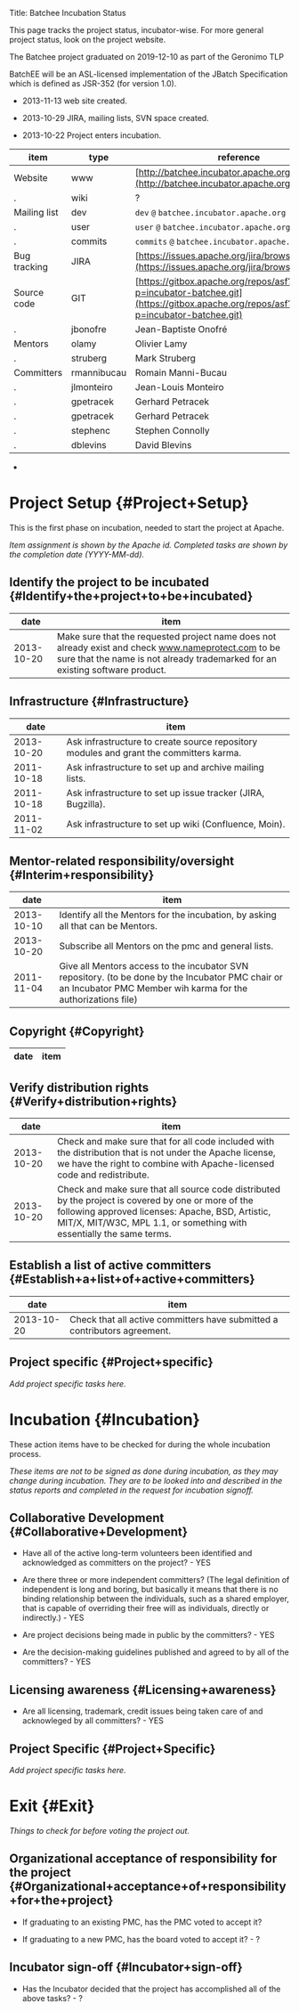 Title: Batchee Incubation Status
<link href="http://purl.org/DC/elements/1.0/" rel="schema.DC"></link>

This page tracks the project status, incubator-wise. For more general project status, look on the project website.


<span class="graduated">The Batchee project graduated on 2019-12-10 as part of the Geronimo TLP</span>


BatchEE will be an ASL-licensed implementation of the JBatch Specification which is defined as JSR-352 (for version 1.0).



- 2013-11-13 web site created.

- 2013-10-29 JIRA, mailing lists, SVN space created.

- 2013-10-22 Project enters incubation.

| item | type | reference |
|------|------|-----------|
| Website | www |  [http://batchee.incubator.apache.org](http://batchee.incubator.apache.org/)  |
| . | wiki | ? |
| Mailing list | dev |  `dev`  `@`  `batchee.incubator.apache.org`  |
| . | user |  `user`  `@`  `batchee.incubator.apache.org`  |
| . | commits |  `commits`  `@`  `batchee.incubator.apache.org`  |
| Bug tracking | JIRA |  [https://issues.apache.org/jira/browse/BATCHEE](https://issues.apache.org/jira/browse/BATCHEE)  |
| Source code | GIT |  [https://gitbox.apache.org/repos/asf?p=incubator-batchee.git](https://gitbox.apache.org/repos/asf?p=incubator-batchee.git)  |
| . | jbonofre | Jean-Baptiste Onofré |
| Mentors | olamy | Olivier Lamy |
| . | struberg | Mark Struberg |
| Committers | rmannibucau | Romain Manni-Bucau |
| . | jlmonteiro | Jean-Louis Monteiro |
| . | gpetracek | Gerhard Petracek |
| . | gpetracek | Gerhard Petracek |
| . | stephenc | Stephen Connolly |
| . | dblevins | David Blevins |


- 

# Project Setup {#Project+Setup}

This is the first phase on incubation, needed to start the project at Apache.


 _Item assignment is shown by the Apache id._  _Completed tasks are shown by the completion date (YYYY-MM-dd)._ 


## Identify the project to be incubated {#Identify+the+project+to+be+incubated}

| date | item |
|------|------|
| 2013-10-20 | Make sure that the requested project name does not already exist and check www.nameprotect.com to be sure that the name is not already trademarked for an existing software product. |

## Infrastructure {#Infrastructure}

| date | item |
|------|------|
| 2013-10-20 | Ask infrastructure to create source repository modules and grant the committers karma. |
| 2011-10-18 | Ask infrastructure to set up and archive mailing lists. |
| 2011-10-18 | Ask infrastructure to set up issue tracker (JIRA, Bugzilla). |
| 2011-11-02 | Ask infrastructure to set up wiki (Confluence, Moin). |

## Mentor-related responsibility/oversight {#Interim+responsibility}

| date | item |
|------|------|
| 2013-10-10 | Identify all the Mentors for the incubation, by asking all that can be Mentors. |
| 2013-10-20 | Subscribe all Mentors on the pmc and general lists. |
| 2011-11-04 | Give all Mentors access to the incubator SVN repository. (to be done by the Incubator PMC chair or an Incubator PMC Member wih karma for the authorizations file) |

## Copyright {#Copyright}

| date | item |
|------|------|

## Verify distribution rights {#Verify+distribution+rights}

| date | item |
|------|------|
| 2013-10-20 | Check and make sure that for all code included with the distribution that is not under the Apache license, we have the right to combine with Apache-licensed code and redistribute. |
| 2013-10-20 | Check and make sure that all source code distributed by the project is covered by one or more of the following approved licenses: Apache, BSD, Artistic, MIT/X, MIT/W3C, MPL 1.1, or something with essentially the same terms. |

## Establish a list of active committers {#Establish+a+list+of+active+committers}

| date | item |
|------|------|
| 2013-10-20 | Check that all active committers have submitted a contributors agreement. |

## Project specific {#Project+specific}

 _Add project specific tasks here._ 


# Incubation {#Incubation}

These action items have to be checked for during the whole incubation process.


 _These items are not to be signed as done during incubation, as they may change during incubation._  _They are to be looked into and described in the status reports and completed in the request for incubation signoff._ 


## Collaborative Development {#Collaborative+Development}


- Have all of the active long-term volunteers been identified and acknowledged as committers on the project? - YES

- Are there three or more independent committers? (The legal definition of independent is long and boring, but basically it means that there is no binding relationship between the individuals, such as a shared employer, that is capable of overriding their free will as individuals, directly or indirectly.) - YES

- Are project decisions being made in public by the committers? - YES

- Are the decision-making guidelines published and agreed to by all of the committers? - YES

## Licensing awareness {#Licensing+awareness}


- Are all licensing, trademark, credit issues being taken care of and acknowleged by all committers? - YES

## Project Specific {#Project+Specific}

 _Add project specific tasks here._ 


# Exit {#Exit}

 _Things to check for before voting the project out._ 


## Organizational acceptance of responsibility for the project {#Organizational+acceptance+of+responsibility+for+the+project}


- If graduating to an existing PMC, has the PMC voted to accept it?

- If graduating to a new PMC, has the board voted to accept it? - ?

## Incubator sign-off {#Incubator+sign-off}


- Has the Incubator decided that the project has accomplished all of the above tasks? - ?
